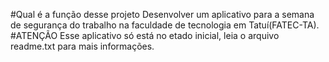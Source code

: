 #Qual é a função desse projeto
Desenvolver um aplicativo para a semana de segurança do trabalho na faculdade de tecnologia em Tatuí(FATEC-TA).
#ATENÇÃO
Esse aplicativo só está no etado inicial, leia o arquivo readme.txt para mais informações.